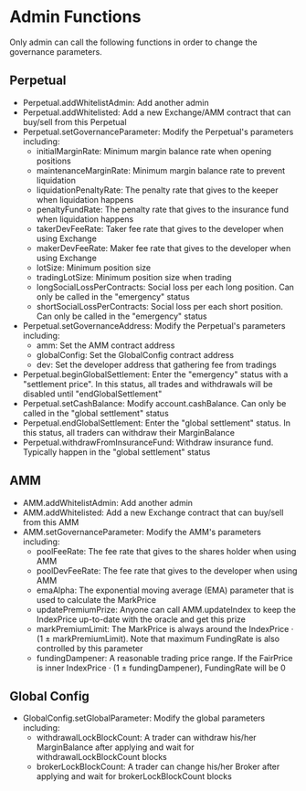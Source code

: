 # Admin Functions

Only admin can call the following functions in order to change the governance parameters.

## Perpetual

* Perpetual.addWhitelistAdmin: Add another admin
* Perpetual.addWhitelisted: Add a new Exchange/AMM contract that can buy/sell from this Perpetual
* Perpetual.setGovernanceParameter: Modify the Perpetual's parameters including:
  * initialMarginRate: Minimum margin balance rate when opening positions
  * maintenanceMarginRate: Minimum margin balance rate to prevent liquidation
  * liquidationPenaltyRate: The penalty rate that gives to the keeper when liquidation happens
  * penaltyFundRate: The penalty rate that gives to the insurance fund when liquidation happens
  * takerDevFeeRate: Taker fee rate that gives to the developer when using Exchange
  * makerDevFeeRate: Maker fee rate that gives to the developer when using Exchange
  * lotSize: Minimum position size
  * tradingLotSize: Minimum position size when trading
  * longSocialLossPerContracts: Social loss per each long position. Can only be called in the "emergency" status
  * shortSocialLossPerContracts: Social loss per each short position. Can only be called in the "emergency" status
* Perpetual.setGovernanceAddress: Modify the Perpetual's parameters including:
  * amm: Set the AMM contract address
  * globalConfig: Set the GlobalConfig contract address
  * dev: Set the developer address that gathering fee from tradings
* Perpetual.beginGlobalSettlement: Enter the "emergency" status with a "settlement price". In this status, all trades and withdrawals will be disabled until "endGlobalSettlement"
* Perpetual.setCashBalance: Modify account.cashBalance. Can only be called in the "global settlement" status
* Perpetual.endGlobalSettlement: Enter the "global settlement" status. In this status, all traders can withdraw their MarginBalance
* Perpetual.withdrawFromInsuranceFund: Withdraw insurance fund. Typically happen in the "global settlement" status

## AMM

* AMM.addWhitelistAdmin: Add another admin
* AMM.addWhitelisted: Add a new Exchange contract that can buy/sell from this AMM
* AMM.setGovernanceParameter: Modify the AMM's parameters including:
  * poolFeeRate: The fee rate that gives to the shares holder when using AMM
  * poolDevFeeRate: The fee rate that gives to the developer when using AMM
  * emaAlpha: The exponential moving average (EMA) parameter that is used to calculate the MarkPrice
  * updatePremiumPrize: Anyone can call AMM.updateIndex to keep the IndexPrice up-to-date with the oracle and get this prize
  * markPremiumLimit: The MarkPrice is always around the IndexPrice · (1 ± markPremiumLimit). Note that maximum FundingRate is also controlled by this parameter
  * fundingDampener: A reasonable trading price range. If the FairPrice is inner IndexPrice · (1 ± fundingDampener), FundingRate will be 0

## Global Config

* GlobalConfig.setGlobalParameter: Modify the global parameters including:
  * withdrawalLockBlockCount: A trader can withdraw his/her MarginBalance after applying and wait for withdrawalLockBlockCount blocks
  * brokerLockBlockCount: A trader can change his/her Broker after applying and wait for brokerLockBlockCount blocks
